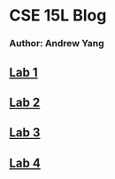 # CSE 15L Blog
### Author: Andrew Yang

## [Lab 1](/labs/lab1.md)
## [Lab 2](/labs/lab2.md)
## [Lab 3](/labs/lab3.md)
## [Lab 4](/labs/lab4.md)